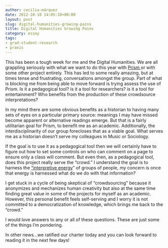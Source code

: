 ```yaml
---
author: cecilia-márquez
date: 2012-10-18 14:05:18+00:00
layout: post
slug: digital-humanities-growing-pains
title: Digital Humanities Growing Pains
category: essay
tags:
- grad-student-research
- praxis
---
```


This has been a tough week for me and the Digital Humanities. We are all grappling seriously with what we want to do this year with [Prism ](http://prism.scholarslab.org/)or with some other project entirely. This has led to some really amazing, but at times tense and frustrating, conversations amongst the group. Part of what is blocking me from being able to move forward is trying assess the use of Prism. Is it a pedagogical tool? is it a tool for researchers? is it a tool for entertainment? Who benefits from the production of these crowdsource interpretations?

In my mind there are some obvious benefits as a historian to having many sets of eyes on a particular primary source: meanings I may have missed become apparent or alternative readings emerge. But that is a fairly utilitarian goal for Prism, to benefit me as an academic. Additionally, the interdisciplinarity of our group forecloses that as a viable goal. What serves me as a historian doesn’t serve my colleagues in Music or Sociology.

If the goal is to use it as a pedagogical tool then we will certainly have to figure out how to set some controls on who can comment on a page to ensure only a class will comment. But even then, as a pedagogical tool, does this project really serve the “crowd.” I understand the goal is to harness the [“interpretive energy](https://scholarslab.org/blog/crowdsourcing-interpretation/)” of groups of people, my concern is once that energy is harnessed what do we do with that information?

I get stuck in a cycle of being skeptical of “crowdsourcing” because it anonymizes and mechanizes human creativity but also at the same time finding great value in some of the projects for myself as an academic. However, this personal benefit feels self-serving and I worry it is not committed to a democratization of knowledge, which brings me back to the “crowd.”

I would love answers to any or all of these questions. These are just some of the things I’m pondering.

In other news...we ratified our charter today and you can look forward to reading it in the next few days!
